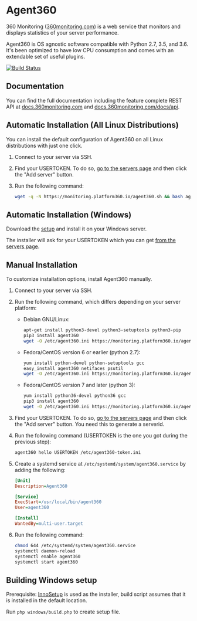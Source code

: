 # Agent360

360 Monitoring ([360monitoring.com](https://360monitoring.com)) is a web service that monitors and displays statistics of
your server performance.

Agent360 is OS agnostic software compatible with Python 2.7, 3.5, and 3.6.
It's been optimized to have low CPU consumption and comes with an
extendable set of useful plugins.

[![Build Status](https://github.com/plesk/agent360/workflows/Agent360-Test-And-Deploy/badge.svg?branch=master)](https://github.com/plesk/agent360/actions/workflows/test-and-deploy.yml)

## Documentation

You can find the full documentation including the feature complete REST API at [docs.360monitoring.com](https://docs.360monitoring.com/docs) and [docs.360monitoring.com/docs/api](https://docs.360monitoring.com/docs/api).

## Automatic Installation (All Linux Distributions)

You can install the default configuration of Agent360 on all Linux distributions with just one click.

1. Connect to your server via SSH.

2. Find your USERTOKEN. To do so, [go to the servers page](https://monitoring.platform360.io/servers/overview) and then click the "Add server" button.

3. Run the following command:

    ```sh
    wget -q -N https://monitoring.platform360.io/agent360.sh && bash agent360.sh USERTOKEN
    ```

## Automatic Installation (Windows)

Download the [setup](https://github.com/plesk/agent360/releases) and install it on your Windows server.

The installer will ask for your USERTOKEN which you can get [from the servers page](https://monitoring.platform360.io/servers/overview).

## Manual Installation

To customize installation options, install Agent360 manually.

1. Connect to your server via SSH.
2. Run the following command, which differs depending on your server platform:

    - Debian GNU/Linux:

        ```sh
        apt-get install python3-devel python3-setuptools python3-pip
        pip3 install agent360
        wget -O /etc/agent360.ini https://monitoring.platform360.io/agent360.ini
        ```

    - Fedora/CentOS version 6 or earlier (python 2.7):

        ```sh
        yum install python-devel python-setuptools gcc
        easy_install agent360 netifaces psutil
        wget -O /etc/agent360.ini https://monitoring.platform360.io/agent360.ini
        ```

    - Fedora/CentOS version 7 and later (python 3):

        ```sh
        yum install python36-devel python36 gcc
        pip3 install agent360
        wget -O /etc/agent360.ini https://monitoring.platform360.io/agent360.ini
        ```

3. Find your USERTOKEN. To do so, [go to the servers page](https://monitoring.platform360.io/servers/overview) and then click the "Add server" button. You need this to generate a serverid.

4. Run the following command (USERTOKEN is the one you got during the previous step):

    ```sh
    agent360 hello USERTOKEN /etc/agent360-token.ini
    ```

5. Create a systemd service at `/etc/systemd/system/agent360.service` by adding the following:

    ```ini
    [Unit]
    Description=Agent360

    [Service]
    ExecStart=/usr/local/bin/agent360
    User=agent360

    [Install]
    WantedBy=multi-user.target
    ```

6. Run the following command:

    ```sh
    chmod 644 /etc/systemd/system/agent360.service
    systemctl daemon-reload
    systemctl enable agent360
    systemctl start agent360
    ```

## Building Windows setup

Prerequisite: [InnoSetup](https://jrsoftware.org/isdl.php) is used as the installer, build script assumes that it is installed in the default location.

Run `php windows/build.php` to create setup file.
